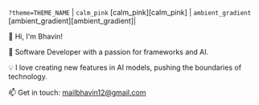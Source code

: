 `?theme=THEME_NAME`
 | `calm_pink` [calm_pink][calm_pink] | `ambient_gradient` [ambient_gradient][ambient_gradient]|

👋 Hi, I'm Bhavin!

🚀 Software Developer with a passion for frameworks and AI.

💡 I love creating new features in AI models, pushing the boundaries of technology.

📫 Get in touch: mailbhavin12@gmail.com
